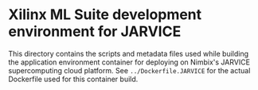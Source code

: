 # Xilinx ML Suite development environment for JARVICE
This directory contains the scripts and metadata files used while building the application environment container for deploying on Nimbix's JARVICE supercomputing cloud platform.  See ```../Dockerfile.JARVICE``` for the actual Dockerfile used for this container build.

